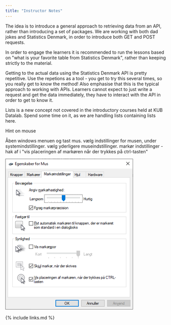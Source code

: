```yaml
---
title: "Instructor Notes"
---
```

The idea is to introduce a general approach to retrieving data from an API, 
rather than introducing a set of packages. We are working with both dad jokes 
and Statistics Denmark, in order to introduce both GET and POST requests.

In order to engage the learners it is recommended to run the lessons based on
"what is your favorite table from Statistics Denmark", rather than keeping strictly
to the material.

Getting to the actual data using the Statistics Denmark API is pretty repetitive.
Use the repetions as a tool - you get to try this several times, so you really
get to know the method! Also emphasise that this is the typical approach to
working with APIs. Learners cannot expect to just write a request and get the
data immediately, they have to interact with the API in order to get to know it.

Lists is a new concept not covered in the introductory courses held at KUB Datalab.
Spend some time on it, as we are handling lists containing lists here.

Hint on mouse

Åben windows menuen og tast mus. vælg indstillinger for musen, under systemindstillinger.
vælg yderligere museindstillinger.
markør indstillinger - hak af i "vis placeringen af markøren når der trykkes på ctrl-tasten"

![musemarkør](../fig/mousemarker.png)



{% include links.md %}
